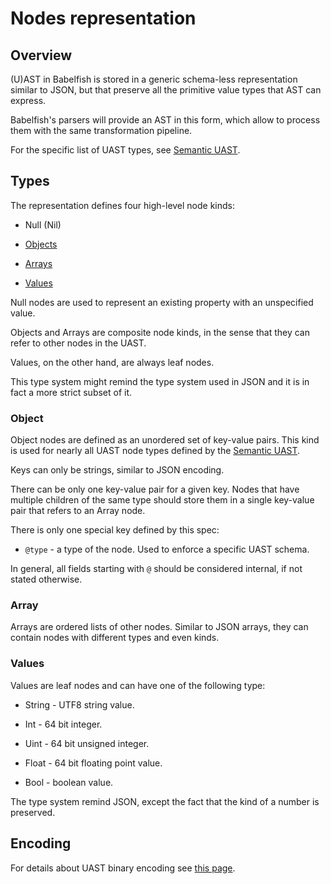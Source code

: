 # Nodes representation

## Overview

(U)AST in Babelfish is stored in a generic schema-less representation
similar to JSON, but that preserve all the primitive value types that
AST can express.

Babelfish's parsers will provide an AST in this form, which allow to process
them with the same transformation pipeline.

For the specific list of UAST types, see [Semantic UAST](./semantic-uast.md).

## Types

The representation defines four high-level node kinds:

* Null (Nil)

* [Objects](#object)

* [Arrays](#array)

* [Values](#values)

Null nodes are used to represent an existing property with an unspecified value.

Objects and Arrays are composite node kinds, in the sense that they can
refer to other nodes in the UAST.

Values, on the other hand, are always leaf nodes.

This type system might remind the type system used in JSON and it is in
fact a more strict subset of it.

### Object

Object nodes are defined as an unordered set of key-value pairs. This
kind is used for nearly all UAST node types defined by the [Semantic UAST](./semantic-uast.md).

Keys can only be strings, similar to JSON encoding.

There can be only one key-value pair for a given key. Nodes that have
multiple children of the same type should store them in a single key-value
pair that refers to an Array node.

There is only one special key defined by this spec:

* `@type` - a type of the node. Used to enforce a specific UAST schema.

In general, all fields starting with `@` should be considered internal,
if not stated otherwise.

### Array

Arrays are ordered lists of other nodes. Similar to JSON arrays,
they can contain nodes with different types and even kinds.

### Values

Values are leaf nodes and can have one of the following type:

* String - UTF8 string value.

* Int - 64 bit integer.

* Uint - 64 bit unsigned integer.

* Float - 64 bit floating point value.

* Bool - boolean value.

The type system remind JSON, except the fact that the kind of a number is
preserved.

## Encoding

For details about UAST binary encoding see [this page](./uast-encoding-v2.md).
